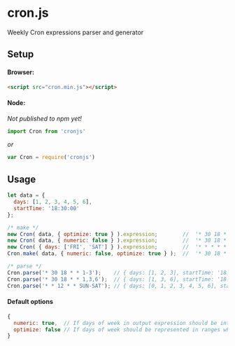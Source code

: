 # cron.js
Weekly Cron expressions parser and generator

## Setup

#### Browser:

```html
<script src="cron.min.js"></script>
```

#### Node:

*Not published to npm yet!*

```js
import Cron from 'cronjs'
```

*or*

```js
var Cron = require('cronjs')
```

## Usage
```js
let data = {
  days: [1, 2, 3, 4, 5, 6],
  startTime: '18:30:00'
};

/* make */
new Cron( data, { optimize: true } ).expression;        //  '* 30 18 * * 1-5 *'
new Cron( data, { numeric: false } ).expression;        //  '* 30 18 * * MON,TUE,WED,THU,FRI *'
new Cron( { days: ['FRI', 'SAT'] } ).expression;        //  '* * * * * 5,6 *'
Cron.make( data, { numeric: false, optimize: true } );  //  '* 30 18 * * MON-FRI *'

/* parse */
Cron.parse('* 30 18 * * 1-3');    // { days: [1, 2, 3], startTime: '18:30:00' }
Cron.parse('* 30 18 * * 1,3,6');  // { days: [1, 3, 6], startTime: '18:30:00' }
Cron.parse('* * 12 * * SUN-SAT'); // { days: [0, 1, 2, 3, 4, 5, 6], startTime: '12:00:00' }

```

#### Default options

```js
{
  numeric: true,  // If days of week in output expression should be integers instead of strings (e.g.: 1,2 <- MON,TUE)
  optimize: false // If days of week should be represented in ranges wherever possible (e.g.: 1-6 instead of 1,2,3,4,5,6)
}
```
